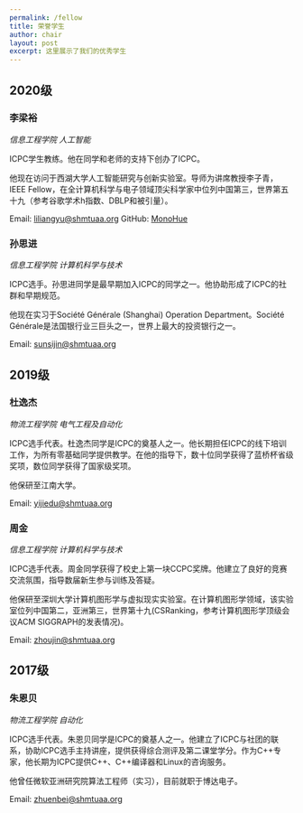 ```yaml
---
permalink: /fellow
title: 荣誉学生
author: chair
layout: post
excerpt: 这里展示了我们的优秀学生
---
```


## 2020级

### 李梁裕

_信息工程学院 人工智能_

ICPC学生教练。他在同学和老师的支持下创办了ICPC。

他现在访问于西湖大学人工智能研究与创新实验室。导师为讲席教授李子青，IEEE Fellow，在全计算机科学与电子领域顶尖科学家中位列中国第三，世界第五十九（参考谷歌学术h指数、DBLP和被引量）。

Email: [liliangyu@shmtuaa.org](mailto:liliangyu@shmtuaa.org)
GitHub: [MonoHue](https://github.com/MonoHue)

### 孙思进

_信息工程学院 计算机科学与技术_

ICPC选手。孙思进同学是最早期加入ICPC的同学之一。他协助形成了ICPC的社群和早期规范。

他现在实习于Société Générale (Shanghai) Operation Department。Société Générale是法国银行业三巨头之一，世界上最大的投资银行之一。

Email: [sunsijin@shmtuaa.org](mailto:sunsijin@shmtuaa.org)

## 2019级

###  杜逸杰

_物流工程学院 电气工程及自动化_

ICPC选手代表。杜逸杰同学是ICPC的奠基人之一。他长期担任ICPC的线下培训工作，为所有零基础同学提供教学。在他的指导下，数十位同学获得了蓝桥杯省级奖项，数位同学获得了国家级奖项。

他保研至江南大学。

Email: [yijiedu@shmtuaa.org](mailto:yijiedu@shmtuaa.org)

### 周金

_信息工程学院 计算机科学与技术_

ICPC选手代表。周金同学获得了校史上第一块CCPC奖牌。他建立了良好的竞赛交流氛围，指导数届新生参与训练及答疑。

他保研至深圳大学计算机图形学与虚拟现实实验室。在计算机图形学领域，该实验室位列中国第二，亚洲第三，世界第十九(CSRanking，参考计算机图形学顶级会议ACM SIGGRAPH的发表情况)。

Email: [zhoujin@shmtuaa.org](mailto:zhoujin@shmtuaa.org)

## 2017级

### 朱恩贝

_物流工程学院 自动化_

ICPC选手代表。朱恩贝同学是ICPC的奠基人之一。他建立了ICPC与社团的联系，协助ICPC选手主持讲座，提供获得综合测评及第二课堂学分。作为C++专家，他长期为ICPC提供C++、C++编译器和Linux的咨询服务。

他曾任微软亚洲研究院算法工程师（实习），目前就职于博达电子。

Email: [zhuenbei@shmtuaa.org](mailto:zhuenbei@shmtuaa.org)

